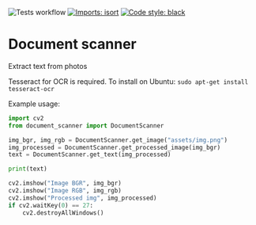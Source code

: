![Tests workflow](https://github.com/onyonkaclifford/document-scanner/actions/workflows/tests.yml/badge.svg)
[![Imports: isort](https://img.shields.io/badge/%20imports-isort-%231674b1?style=flat&labelColor=ef8336)](https://pycqa.github.io/isort/)
[![Code style: black](https://img.shields.io/badge/code%20style-black-000000.svg)](https://github.com/psf/black)

# Document scanner
Extract text from photos

Tesseract for OCR is required. To install on Ubuntu: `sudo apt-get install tesseract-ocr`

Example usage:
```python
import cv2
from document_scanner import DocumentScanner

img_bgr, img_rgb = DocumentScanner.get_image("assets/img.png")
img_processed = DocumentScanner.get_processed_image(img_bgr)
text = DocumentScanner.get_text(img_processed)

print(text)

cv2.imshow("Image BGR", img_bgr)
cv2.imshow("Image RGB", img_rgb)
cv2.imshow("Processed img", img_processed)
if cv2.waitKey(0) == 27:
    cv2.destroyAllWindows()
```
